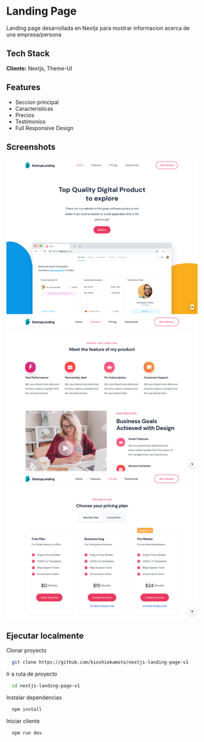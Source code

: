
# Landing Page

Landing page desarrollada en Nextjs para mostrar informacion acerca de una empresa/persona


## Tech Stack

**Cliente:** Nextjs, Theme-UI


  
## Features

- Seccion principal
- Caracteristicas
- Precios
- Testimonios
- Full Responsive Design

  
## Screenshots

![Img1](https://github.com/kioshiokamoto/nextjs-landing-page-v1/blob/main/preview/Screen1.png?raw=true)
![Img2](https://github.com/kioshiokamoto/nextjs-landing-page-v1/blob/main/preview/Screen2.png?raw=true)
![Img3](https://github.com/kioshiokamoto/nextjs-landing-page-v1/blob/main/preview/Screen3.png?raw=true)

  
## Ejecutar localmente

Clonar proyecto

```bash
  git clone https://github.com/kioshiokamoto/nextjs-landing-page-v1
```

Ir a ruta de proyecto

```bash
  cd nextjs-landing-page-v1
```

Instalar dependencias

```bash
  npm install
```

Iniciar cliente

```bash
  npm run dev
```

  